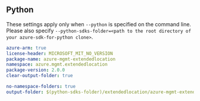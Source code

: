 ## Python

These settings apply only when `--python` is specified on the command line.
Please also specify `--python-sdks-folder=<path to the root directory of your azure-sdk-for-python clone>`.

``` yaml $(python)
azure-arm: true
license-header: MICROSOFT_MIT_NO_VERSION
package-name: azure-mgmt-extendedlocation
namespace: azure.mgmt.extendedlocation
package-version: 2.0.0
clear-output-folder: true
```

``` yaml $(python)
no-namespace-folders: true
output-folder: $(python-sdks-folder)/extendedlocation/azure-mgmt-extendedlocation/azure/mgmt/extendedlocation
```
